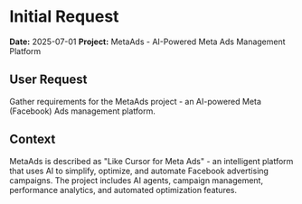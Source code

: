# Initial Request

**Date:** 2025-07-01
**Project:** MetaAds - AI-Powered Meta Ads Management Platform

## User Request
Gather requirements for the MetaAds project - an AI-powered Meta (Facebook) Ads management platform.

## Context
MetaAds is described as "Like Cursor for Meta Ads" - an intelligent platform that uses AI to simplify, optimize, and automate Facebook advertising campaigns. The project includes AI agents, campaign management, performance analytics, and automated optimization features.